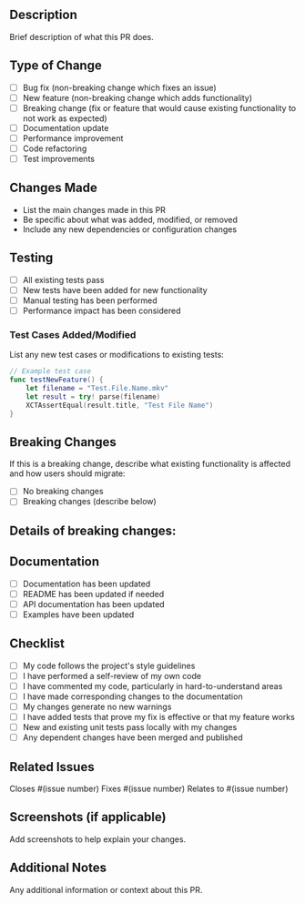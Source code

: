 ## Description
Brief description of what this PR does.

## Type of Change
- [ ] Bug fix (non-breaking change which fixes an issue)
- [ ] New feature (non-breaking change which adds functionality)
- [ ] Breaking change (fix or feature that would cause existing functionality to not work as expected)
- [ ] Documentation update
- [ ] Performance improvement
- [ ] Code refactoring
- [ ] Test improvements

## Changes Made
- List the main changes made in this PR
- Be specific about what was added, modified, or removed
- Include any new dependencies or configuration changes

## Testing
- [ ] All existing tests pass
- [ ] New tests have been added for new functionality
- [ ] Manual testing has been performed
- [ ] Performance impact has been considered

### Test Cases Added/Modified
List any new test cases or modifications to existing tests:
```swift
// Example test case
func testNewFeature() {
    let filename = "Test.File.Name.mkv"
    let result = try! parse(filename)
    XCTAssertEqual(result.title, "Test File Name")
}
```

## Breaking Changes
If this is a breaking change, describe what existing functionality is affected and how users should migrate:
- [ ] No breaking changes
- [ ] Breaking changes (describe below)

Details of breaking changes:
- 

## Documentation
- [ ] Documentation has been updated
- [ ] README has been updated if needed
- [ ] API documentation has been updated
- [ ] Examples have been updated

## Checklist
- [ ] My code follows the project's style guidelines
- [ ] I have performed a self-review of my own code
- [ ] I have commented my code, particularly in hard-to-understand areas
- [ ] I have made corresponding changes to the documentation
- [ ] My changes generate no new warnings
- [ ] I have added tests that prove my fix is effective or that my feature works
- [ ] New and existing unit tests pass locally with my changes
- [ ] Any dependent changes have been merged and published

## Related Issues
Closes #(issue number)
Fixes #(issue number)
Relates to #(issue number)

## Screenshots (if applicable)
Add screenshots to help explain your changes.

## Additional Notes
Any additional information or context about this PR. 